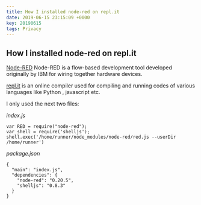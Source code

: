 ```yaml
---
title: How I installed node-red on repl.it
date: 2019-06-15 23:15:09 +0000
key: 20190615
tags: Privacy
---
```


## How I installed node-red on repl.it

[Node-RED](https://nodered.org/) Node-RED is a flow-based development tool developed originally by IBM for wiring together hardware devices.

[repl.it](https://repl.it/) is an online compiler used for compiling and running codes of various languages like Python , javascript etc.

I only used the next two files:

*index.js*

```
var RED = require("node-red");
var shell = require('shelljs');
shell.exec('/home/runner/node_modules/node-red/red.js --userDir /home/runner')
```

*package.json*

```
{
  "main": "index.js",
  "dependencies": {
    "node-red": "0.20.5",
    "shelljs": "0.8.3"
  }
}
```
